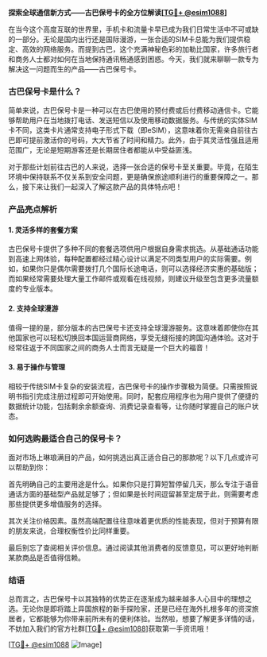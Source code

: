 **探索全球通信新方式——古巴保号卡的全方位解读[[TG💪+ @esim1088](https://t.me/s/esim1088)]**

在当今这个高度互联的世界里，手机卡和流量卡早已成为我们日常生活中不可或缺的一部分。无论是国内出行还是国际漫游，一张合适的SIM卡总能为我们提供稳定、高效的网络服务。而提到古巴，这个充满神秘色彩的加勒比国家，许多旅行者和商务人士都对如何在当地保持通讯畅通感到困惑。今天，我们就来聊聊一款专为解决这一问题而生的产品——古巴保号卡。

### 古巴保号卡是什么？

简单来说，古巴保号卡是一种可以在古巴使用的预付费或后付费移动通信卡。它能够帮助用户在当地拨打电话、发送短信以及使用移动数据服务。与传统的实体SIM卡不同，这类卡片通常支持电子形式下载（即eSIM），这意味着你无需亲自前往古巴即可提前激活你的号码，大大节省了时间和精力。此外，由于其灵活性强且适用范围广，无论是短期游客还是长期居住者都能从中受益匪浅。

对于那些计划前往古巴的人来说，选择一张合适的保号卡至关重要。毕竟，在陌生环境中保持联系不仅关系到安全问题，更是确保旅途顺利进行的重要保障之一。那么，接下来让我们一起深入了解这款产品的具体特点吧！

### 产品亮点解析

#### 1. 灵活多样的套餐方案
古巴保号卡提供了多种不同的套餐选项供用户根据自身需求挑选。从基础通话功能到高速上网体验，每种配置都经过精心设计以满足不同类型用户的实际需要。例如，如果你只是偶尔需要拨打几个国际长途电话，则可以选择经济实惠的基础版；而如果经常需要处理大量工作邮件或观看在线视频，则建议升级至包含更多流量额度的专业版本。

#### 2. 支持全球漫游
值得一提的是，部分版本的古巴保号卡还支持全球漫游服务。这意味着即使你在其他国家也可以轻松切换回本国运营商网络，享受无缝衔接的跨国沟通体验。这对于经常往返于不同国家之间的商务人士而言无疑是一个巨大的福音！

#### 3. 易于操作与管理
相较于传统SIM卡复杂的安装流程，古巴保号卡的操作步骤极为简便。只需按照说明书指引完成注册过程即可开始使用。同时，配套应用程序也为用户提供了便捷的数据统计功能，包括剩余余额查询、消费记录查看等，让你随时掌握自己的账户状态。

### 如何选购最适合自己的保号卡？

面对市场上琳琅满目的产品，如何挑选出真正适合自己的那款呢？以下几点或许可以帮助到你：

首先明确自己的主要用途是什么。如果你只是打算短暂停留几天，那么专注于语音通话方面的基础型产品就足够了；但如果是长时间逗留甚至定居于此，则需要考虑那些提供更多增值服务的选择。

其次关注价格因素。虽然高端配置往往意味着更优质的性能表现，但对于预算有限的朋友来说，合理权衡性价比同样重要。

最后别忘了查阅相关评价信息。通过阅读其他消费者的反馈意见，可以更好地判断某款商品是否值得信赖。

### 结语

总而言之，古巴保号卡以其独特的优势正在逐渐成为越来越多人心目中的理想之选。无论你是即将踏上异国旅程的新手探险家，还是已经在海外扎根多年的资深旅居者，它都能够为你带来前所未有的便利体验。当然啦，想要了解更多详情的话，不妨加入我们的官方社群[[TG💪+ @esim1088](https://t.me/s/esim1088)]获取第一手资讯哦！

[[TG💪+ @esim1088](https://t.me/s/esim1088) ![Image](https://i.postimg.cc/4NQfJmqS/Snipaste-2025-05-13-00-14-12.png)]